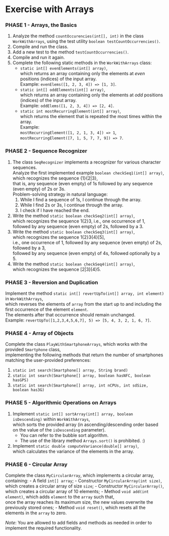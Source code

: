 # Exercise with Arrays

### PHASE 1 - Arrays, the Basics

1. Analyze the method `countOccurencies(int[], int)` in the class `WorkWithArrays`, using the test utility `boolean testCountOccurrencies()`.
2. Compile and run the class.
3. Add a new test to the method `testCountOccurrencies()`.
4. Compile and run it again.
5. Complete the following static methods in the `WorkWithArrays` class:
   - `static int[] evenElements(int[] array)`,  
     which returns an array containing only the elements at *even* positions (indices) of the input array.  
     Example: `evenElems([1, 2, 3, 4]) => [1, 3]`.
   - `static int[] oddElements(int[] array)`,  
     which returns an array containing only the elements at *odd* positions (indices) of the input array.  
     Example: `oddElems([1, 2, 3, 4]) => [2, 4]`.
   - `static int mostRecurringElement(int[] array)`,  
     which returns the element that is repeated the most times within the array.  
     Example:  
     `mostRecurringElement([1, 2, 1, 3, 4]) => 1`,  
     `mostRecurringElement([7, 1, 5, 7, 7, 9]) => 7`.

### PHASE 2 - Sequence Recognizer

1. The class `SeqRecognizer` implements a recognizer for various character sequences.  
   Analyze the first implemented example `boolean checkSeq1(int[] array)`, which recognizes the sequence {1}{2|3},  
   that is, any sequence (even empty) of 1s followed by any sequence (even empty) of 2s or 3s.  
   Problem-solving strategy in natural language:
    1. While I find a sequence of 1s, I continue through the array.
    2. While I find 2s or 3s, I continue through the array.
    3. I check if I have reached the end.
2. Write the method `static boolean checkSeq2(int[] array)`,  
   which recognizes the sequence 1{2}3, i.e., one occurrence of 1,  
   followed by any sequence (even empty) of 2s, followed by a 3.
3. Write the method `static boolean checkSeq3(int[] array)`,  
   which recognizes the sequence 1{2}3{4}[5],  
   i.e., one occurrence of 1, followed by any sequence (even empty) of 2s, followed by a 3,  
   followed by any sequence (even empty) of 4s, followed optionally by a 5.
4. Write the method `static boolean checkSeq4(int[] array)`,  
   which recognizes the sequence [2|3]{4}5.

### PHASE 3 - Reversion and Duplication

Implement the method `static int[] revertUpTo(int[] array, int element)` in `WorkWithArrays`,  
which reverses the elements of `array` from the start up to and including the first occurrence of the element `element`.  
The elements after that occurrence should remain unchanged.  
Example: `revertUpTo([1,2,3,4,5,6,7], 5) => [5, 4, 3, 2, 1, 6, 7]`.

### PHASE 4 - Array of Objects

Complete the class `PlayWithSmartphoneArrays`, which works with the provided `Smartphone` class,  
implementing the following methods that return the number of smartphones matching the user-provided preferences:

1. `static int search(Smartphone[] array, String brand)`
2. `static int search(Smartphone[] array, boolean hasNFC, boolean hasGPS)`
3. `static int search(Smartphone[] array, int nCPUs, int sdSize, boolean has3G)`

### PHASE 5 - Algorithmic Operations on Arrays

1. Implement `static int[] sortArray(int[] array, boolean isDescending)` within `WorkWithArrays`,  
   which sorts the provided array (in ascending/descending order based on the value of the `isDescending` parameter).  
   - You can refer to the bubble sort algorithm.  
   - The use of the library method `Arrays.sort()` is prohibited. :)
2. Implement `static double computeVariance(double[] array)`,  
   which calculates the variance of the elements in the array.

### PHASE 6 - Circular Array

Complete the class `MyCircularArray`, which implements a circular array, containing:
    - A field `int[] array`;
    - Constructor `MyCircularArray(int size)`, which creates a circular array of size `size`;
    - Constructor `MyCircularArray()`, which creates a circular array of 10 elements;
    - Method `void add(int element)`, which adds `element` to the `array` such that,  
    once the array reaches its maximum size, the new values overwrite the previously stored ones;
    - Method `void reset()`, which resets all the elements in the `array` to zero.

*Note*: You are allowed to add fields and methods as needed in order to implement the required functionality.

